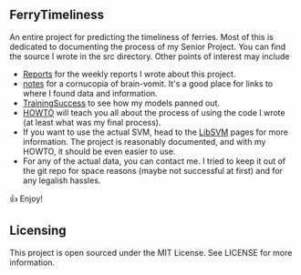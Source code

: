 ## FerryTimeliness ##
An entire project for predicting the timeliness of ferries.  Most of this is
dedicated to documenting the process of my Senior Project.  You can find the
source I wrote in the src directory.  Other points of interest may include

* [Reports](https://github.com/krwenholz/FerryTimeliness/tree/master/Reports)
for the weekly reports I wrote about this project.
* [notes](https://github.com/krwenholz/FerryTimeliness/tree/master/notes) for
a cornucopia of brain-vomit.  It's a good place for links to where I found data
and information.
* [TrainingSuccess](https://github.com/krwenholz/FerryTimeliness/tree/master/TrainingSuccess.mkd)
to see how my models panned out.
* [HOWTO](https://github.com/krwenholz/FerryTimeliness/tree/master/HOWTO.mkd)
will teach you all about the process of using the code I wrote (at least what
was my final process).
* If you want to use the actual SVM, head to the [LibSVM](http://www.csie.ntu.edu.tw/~cjlin/libsvm/)
pages for more information.  The project is reasonably documented, and with my
HOWTO, it should be even easier to use.
* For any of the actual data, you can contact me.  I tried to keep it out of the
git repo for space reasons (maybe not successful at first) and for any legalish
hassles.

:+1: Enjoy!


## Licensing ##
This project is open sourced under the MIT License.  See LICENSE for more
information.
